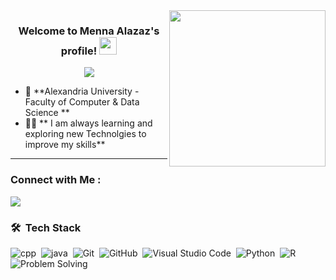 
<img width="250" align="right" src="https://c.tenor.com/_DOBjnGspYAAAAAM/code-coding.gif">

<h3 align="center">
  Welcome to Menna Alazaz's profile!
  <img src="https://media.giphy.com/media/hvRJCLFzcasrR4ia7z/giphy.gif" width="28">
</h3>

<!-- Typing SVG by DenverCoder1 - https://github.com/DenverCoder1/readme-typing-svg -->
<p align="center">
  <a href="https://github.com/DenverCoder1/readme-typing-svg"><img src="https://readme-typing-svg.herokuapp.com/?lines=Always%20learning%20new%20things&font=Fira%20Code&center=true&width=440&height=45&color=f75c7e&vCenter=true&size=22"></a>
</p> 



- 🏢 **Alexandria University - Faculty of Computer & Data Science **
- 👩‍💻 ** I am always learning and exploring new Technolgies to improve my skills**
---


### Connect with Me :

<a href="https://www.linkedin.com/in/menna-mohamed-9a9aaa315/" target="_blank"><img src="https://img.shields.io/badge/-Menna%20Alazaz-0077B5?style=for-the-badge&logo=Linkedin&logoColor=white"/></a>




### 🛠 &nbsp;Tech Stack
![cpp](https://img.shields.io/badge/-cpp-05122A?style=flat&logo=HTML5)&nbsp;
![java](https://img.shields.io/badge/-java-05122A?style=flat&logo=CSS3&logoColor=1572B6)&nbsp;
![Git](https://img.shields.io/badge/-Git-05122A?style=flat&logo=git)&nbsp;
![GitHub](https://img.shields.io/badge/-GitHub-05122A?style=flat&logo=github)&nbsp;
![Visual Studio Code](https://img.shields.io/badge/-Visual%20Studio%20Code-05122A?style=flat&logo=visual-studio-code&logoColor=007ACC)&nbsp;
![Python](https://img.shields.io/badge/-Python%20-05122A?style=flat&logo=python)&nbsp;
![R](https://img.shields.io/badge/-R%20-05122A?style=flat&logo=python)&nbsp;
![Problem Solving](https://img.shields.io/badge/-Problem%20Solving%20-05122A?style=flat&logo=python)&nbsp;



